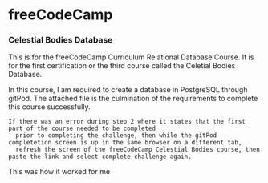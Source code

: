 # freeCodeCamp
### Celestial Bodies Database

This is for the freeCodeCamp Curriculum Relational Database Course.
It is for the first certification or the third course called the Celetial Bodies Database.

In this course, I am required to create a database in PostgreSQL through gitPod.
The attached file is the culmination of the requirements to complete this course successfully.
```
If there was an error during step 2 where it states that the first part of the course needed to be completed
  prior to completing the challenge, then while the gitPod completetion screen is up in the same browser on a different tab,
  refresh the screen of the freeCodeCamp Celestial Bodies course, then paste the link and select complete challenge again.
```
This was how it worked for me
